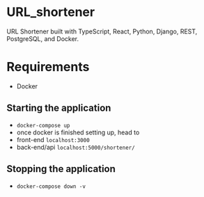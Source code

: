 # URL_shortener
URL Shortener built with TypeScript, React, Python, Django, REST, PostgreSQL, and Docker.

# Requirements 
- Docker
## Starting the application
- ```docker-compose up```
- once docker is finished setting up, head to
- front-end `localhost:3000`
- back-end/api `localhost:5000/shortener/`
## Stopping the application
- ```docker-compose down -v```